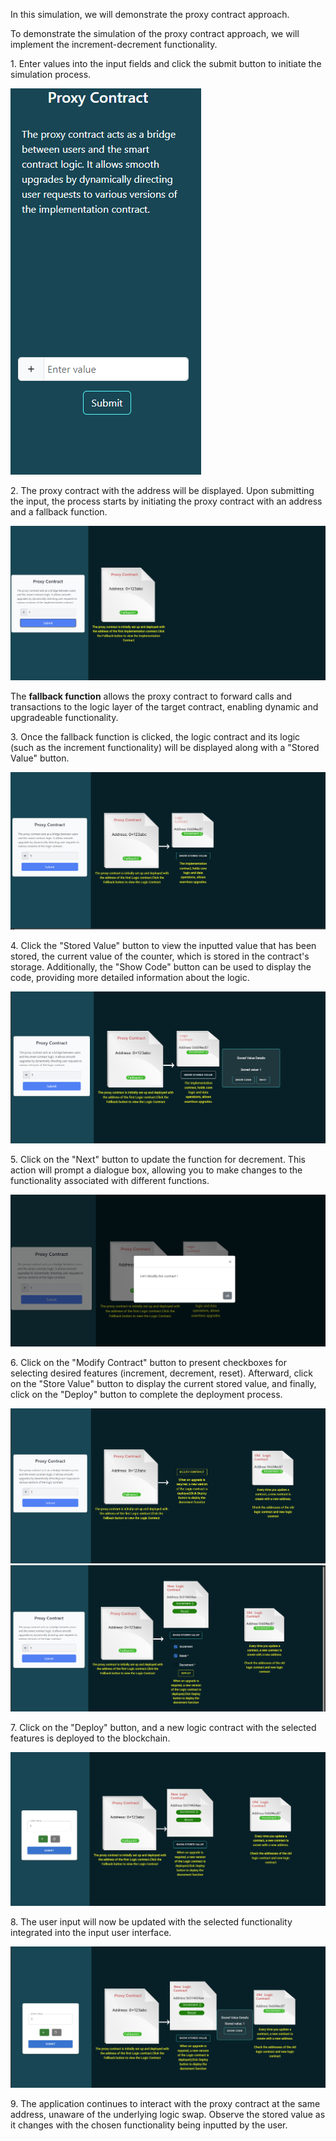 
<p>In this simulation, we will demonstrate the proxy contract approach.</p>

<p>To demonstrate the simulation of the proxy contract approach, we will implement the increment-decrement functionality.</p>
<p>1. Enter values into the input fields and click the submit button to initiate the simulation process.</p>
<div><img src="./images/input.png" alt="input field"></div>
<p>2. The proxy contract with the address will be displayed. Upon submitting the input, the process starts by initiating the proxy contract with an address and a fallback function.</p>
<div><img src="./images/proxy.png" alt="proxy contract"></div>
<p>The <b>fallback function</b> allows the proxy contract to forward calls and transactions to the logic layer of the target contract, enabling dynamic and upgradeable functionality.</p>
<p>3. Once the fallback function is clicked, the logic contract and its logic (such as the increment functionality) will be displayed along with a "Stored Value" button.</p>
<div><img src="./images/fallback.png" alt="implementation contract"></div>
<p>4. Click the "Stored Value" button to view the inputted value that has been stored, the current value of the counter, which is stored in the contract's storage. Additionally, the "Show Code" button can be used to display the code, providing more detailed information about the logic.</p>
<div><img src="./images/storevalue.png" alt="stored value"></div>
<p>5. Click on the "Next" button to update the function for decrement. This action will prompt a dialogue box, allowing you to make changes to the functionality associated with different functions.</p>
<div><img src="./images/dailogue.png" alt="dialogue box"></div>

<p>6. Click on the "Modify Contract" button to present checkboxes for selecting desired features (increment, decrement, reset). Afterward, click on the "Store Value" button to display the current stored value, and finally, click on the "Deploy" button to complete the deployment process.</p>
<div><img src="./images/modify.png" alt="decrement"></div>
<div><img src="./images/selectedoption.png" alt="decrement"></div>
<p>7. Click on the "Deploy" button, and a new logic contract with the selected features is deployed to the blockchain.</p>
<div><img src="./images/deployed.png" alt="decrement added"></div>
<p>8. The user input will now be updated with the selected functionality integrated into the input user interface.</p>

<div><img src="./images/stored.png" alt="decrement added input"></div>
<p>9. The application continues to interact with the proxy contract at the same address, unaware of the underlying logic swap. Observe the stored value as it changes with the chosen functionality being inputted by the user.</p>